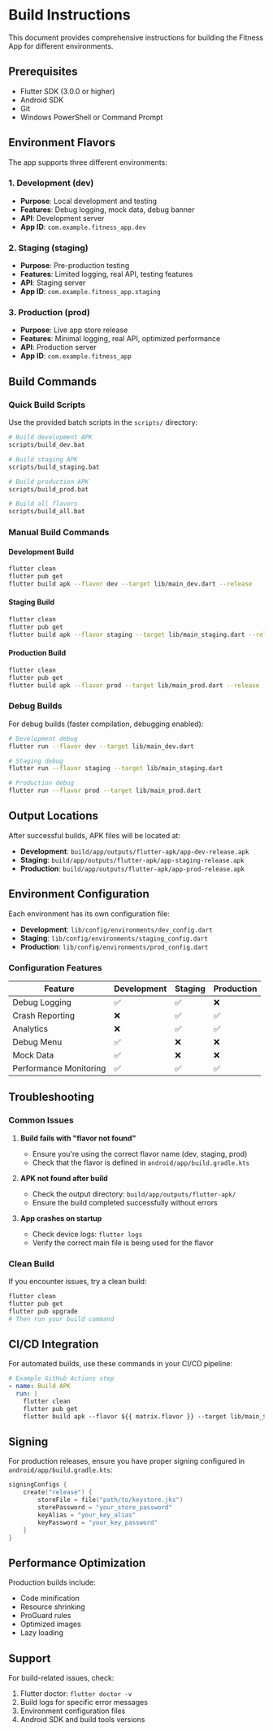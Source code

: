 # Build Instructions

This document provides comprehensive instructions for building the Fitness App for different environments.

## Prerequisites

- Flutter SDK (3.0.0 or higher)
- Android SDK
- Git
- Windows PowerShell or Command Prompt

## Environment Flavors

The app supports three different environments:

### 1. Development (dev)
- **Purpose**: Local development and testing
- **Features**: Debug logging, mock data, debug banner
- **API**: Development server
- **App ID**: `com.example.fitness_app.dev`

### 2. Staging (staging)
- **Purpose**: Pre-production testing
- **Features**: Limited logging, real API, testing features
- **API**: Staging server
- **App ID**: `com.example.fitness_app.staging`

### 3. Production (prod)
- **Purpose**: Live app store release
- **Features**: Minimal logging, real API, optimized performance
- **API**: Production server
- **App ID**: `com.example.fitness_app`

## Build Commands

### Quick Build Scripts

Use the provided batch scripts in the `scripts/` directory:

```bash
# Build development APK
scripts/build_dev.bat

# Build staging APK
scripts/build_staging.bat

# Build production APK
scripts/build_prod.bat

# Build all flavors
scripts/build_all.bat
```

### Manual Build Commands

#### Development Build
```bash
flutter clean
flutter pub get
flutter build apk --flavor dev --target lib/main_dev.dart --release
```

#### Staging Build
```bash
flutter clean
flutter pub get
flutter build apk --flavor staging --target lib/main_staging.dart --release
```

#### Production Build
```bash
flutter clean
flutter pub get
flutter build apk --flavor prod --target lib/main_prod.dart --release
```

### Debug Builds

For debug builds (faster compilation, debugging enabled):

```bash
# Development debug
flutter run --flavor dev --target lib/main_dev.dart

# Staging debug
flutter run --flavor staging --target lib/main_staging.dart

# Production debug
flutter run --flavor prod --target lib/main_prod.dart
```

## Output Locations

After successful builds, APK files will be located at:

- **Development**: `build/app/outputs/flutter-apk/app-dev-release.apk`
- **Staging**: `build/app/outputs/flutter-apk/app-staging-release.apk`
- **Production**: `build/app/outputs/flutter-apk/app-prod-release.apk`

## Environment Configuration

Each environment has its own configuration file:

- **Development**: `lib/config/environments/dev_config.dart`
- **Staging**: `lib/config/environments/staging_config.dart`
- **Production**: `lib/config/environments/prod_config.dart`

### Configuration Features

| Feature | Development | Staging | Production |
|---------|-------------|---------|------------|
| Debug Logging | ✅ | ✅ | ❌ |
| Crash Reporting | ❌ | ✅ | ✅ |
| Analytics | ❌ | ✅ | ✅ |
| Debug Menu | ✅ | ❌ | ❌ |
| Mock Data | ✅ | ❌ | ❌ |
| Performance Monitoring | ✅ | ✅ | ✅ |

## Troubleshooting

### Common Issues

1. **Build fails with "flavor not found"**
   - Ensure you're using the correct flavor name (dev, staging, prod)
   - Check that the flavor is defined in `android/app/build.gradle.kts`

2. **APK not found after build**
   - Check the output directory: `build/app/outputs/flutter-apk/`
   - Ensure the build completed successfully without errors

3. **App crashes on startup**
   - Check device logs: `flutter logs`
   - Verify the correct main file is being used for the flavor

### Clean Build

If you encounter issues, try a clean build:

```bash
flutter clean
flutter pub get
flutter pub upgrade
# Then run your build command
```

## CI/CD Integration

For automated builds, use these commands in your CI/CD pipeline:

```yaml
# Example GitHub Actions step
- name: Build APK
  run: |
    flutter clean
    flutter pub get
    flutter build apk --flavor ${{ matrix.flavor }} --target lib/main_${{ matrix.flavor }}.dart --release
```

## Signing

For production releases, ensure you have proper signing configured in `android/app/build.gradle.kts`:

```kotlin
signingConfigs {
    create("release") {
        storeFile = file("path/to/keystore.jks")
        storePassword = "your_store_password"
        keyAlias = "your_key_alias"
        keyPassword = "your_key_password"
    }
}
```

## Performance Optimization

Production builds include:
- Code minification
- Resource shrinking
- ProGuard rules
- Optimized images
- Lazy loading

## Support

For build-related issues, check:
1. Flutter doctor: `flutter doctor -v`
2. Build logs for specific error messages
3. Environment configuration files
4. Android SDK and build tools versions

